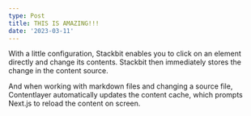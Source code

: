 ```yaml
---
type: Post
title: THIS IS AMAZING!!!
date: '2023-03-11'
---
```


With a little configuration, Stackbit enables you to click on an element directly and change its contents. Stackbit then immediately stores the change in the content source.

And when working with markdown files and changing a source file, Contentlayer automatically updates the content cache, which prompts Next.js to reload the content on screen.
